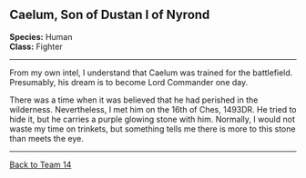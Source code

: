 ## Caelum, Son of Dustan I of Nyrond

**Species:** Human  
**Class:** Fighter  

---

From my own intel, I understand that Caelum was trained for the battlefield. Presumably, his dream is to become Lord Commander one day.

There was a time when it was believed that he had perished in the wilderness. Nevertheless, I met him on the 16th of Ches, 1493DR. He tried to hide it, but he carries a purple glowing stone with him. Normally, I would not waste my time on trinkets, but something tells me there is more to this stone than meets the eye.

---

[Back to Team 14](./team_14.md)

